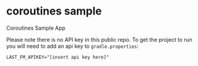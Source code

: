 # coroutines sample
Coroutines Sample App

Please note there is no API key in this public repo.  To get the project to run you will need to add an api key to `gradle.properties`:
```
LAST_FM_APIKEY="[insert api key here]"
```
